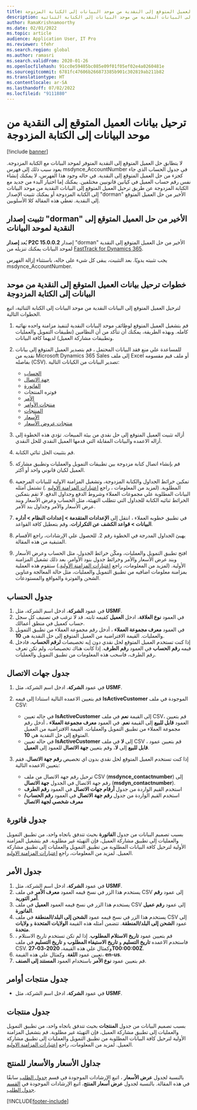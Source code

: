 ```yaml
---
title: ترحيل بيانات العميل المتوقع إلى النقدية من موحد البيانات إلى الكتابة المزدوجة
description: توضح هذه المقالة كيفية ترحيل العميل المتوقع إلى البيانات النقدية من موحد البيانات إلى الكتابة الثنائية.
author: RamaKrishnamoorthy
ms.date: 02/01/2022
ms.topic: article
audience: Application User, IT Pro
ms.reviewer: tfehr
ms.search.region: global
ms.author: ramasri
ms.search.validFrom: 2020-01-26
ms.openlocfilehash: 91cc0e59405bc085e09f01f05ef02e4a0260481e
ms.sourcegitcommit: 6781fc47606b266873385b901c302819ab211b82
ms.translationtype: HT
ms.contentlocale: ar-SA
ms.lasthandoff: 07/02/2022
ms.locfileid: "9111880"
---
```

# <a name="migrate-prospect-to-cash-data-from-data-integrator-to-dual-write"></a>ترحيل بيانات العميل المتوقع إلى النقدية من موحد البيانات إلى الكتابة المزدوجة

[!include [banner](../../includes/banner.md)]

لا يتطابق حل العميل المتوقع إلى النقدية المتوفر لموحد البيانات مع الكتابة المزدوجة. يعود سبب ذلك إلى فهرس msdynce_AccountNumber في جدول الحساب الذي جاء كجزء من حل العميل المتوقع إلى النقدية‬. في حاله وجود هذا الفهرس، لا يمكنك إنشاء نفس رقم حساب العميل في كيانين قانونيين مختلفين. يمكنك إما اختيار البدء من جديد مع الكتابة المزدوجة عن طريق ترحيل العميل المتوقع إلى البيانات النقدية من موحد البيانات إلى الكتابة المزدوجة أو يمكنك تثبيت الإصدار "dorman" الأخير من حل العميل المتوقع إلى النقدية. تغطي هذه المقالة كلا الأسلوبين.

## <a name="install-the-last-dorman-version-of-the-data-integrator-prospect-to-cash-solution"></a>تثبيت إصدار "dorman" الأخير من حل العميل المتوقع إلى النقدية لموحد البيانات

يُعد **إصدار P2C 15.0.0.2** إصدار "dorman" الأخير من حل العميل المتوقع إلى النقدية لموحد البيانات يمكنك تنزيله من [FastTrack for Dynamics 365](https://github.com/microsoft/Dynamics-365-FastTrack-Implementation-Assets/tree/master/Dual-write/P2C).

يجب تثبيته يدويًا. بعد التثبيت، يبقى كل شيء على حاله، باستثناء إزالة الفهرس msdynce_AccountNumber.

## <a name="steps-to-migrate-prospect-to-cash-data-from-data-integrator-to-dual-write"></a>خطوات ترحيل بيانات العميل المتوقع إلى النقدية من موحد البيانات إلى الكتابة المزدوجة

لترحيل العميل المتوقع إلى البيانات النقدية من موحد البيانات إلى الكتابة الثنائية، اتبع الخطوات التالية.

1. قم بتشغيل العميل المتوقع لوظائف موحد البيانات النقدية لتنفيذ مزامنة واحده نهائيه كامله. وبهذه الطريقة، يمكنك أن تتأكد من أن النظامين (تطبيقات التمويل والعمليات وتطبيقات مشاركة العميل) لديهما كافة البيانات.
2. للمساعدة علي منع فقد البيانات المحتمل ، قم بتصدير العميل المتوقع إلى بيانات نقديه من Microsoft Dynamics 365 Sales إلى ملف Excel أو ملف قيم مقسومه بفاصله (CSV). تصدير البيانات من الكيانات التالية:

    - [الحساب](#account-table)
    - [جهة الاتصال](#contact-table)
    - [الفاتورة](#invoice-table)
    - فوتره المنتجات
    - [الأمر](#order-table)
    - [منتجات الأوامر](#order-products-table)
    - [المنتجات](#products-table)
    - [الأسعار](#quote-and-quote-product-tables)
    - [منتجات عروض الأسعار](#quote-and-quote-product-tables)

3. أزاله تثبيت العميل المتوقع إلى حل نقدي من بيئة المبيعات. تؤدي هذه الخطوة إلى أزاله الاعمده والبيانات المقابلة التي قدمها العميل النقدي للحل النقدي.
4. قم بتثبيت الحل ثنائي الكتابة.
5. قم بإنشاء اتصال كتابة مزدوجة بين تطبيقات التمويل والعمليات وتطبيق مشاركة العميل لكيان قانوني واحد أو أكثر.
6. تمكين خرائط الجداول والكتابة المزدوجة، وتشغيل المزامنة الاوليه للبيانات المرجعية المطلوبة. (لمزيد من المعلومات ، راجع [اعتبارات المزامنة الاوليه](initial-sync-guidance.md) .) تشتمل أمثله البيانات المطلوبة علي مجموعات العملاء وشروط الدفع وجداول الدفع. لا تقم بتمكين الخرائط ثنائيه الكتابة للجداول التي تتطلب التهيئة، مثل الحساب وعرض الأسعار وبند عرض الأسعار والأمر وجداول بند الأمر.
7. في تطبيق خطوبه العملاء ، انتقل إلى **الإعدادات المتقدمة \> إعدادات النظام \> أداره البيانات \> قواعد الكشف عن التكرارات**، وقم بتعطيل كافة القواعد.
8. يهيئ الجداول المدرجة في الخطوة رقم 2. للحصول علي الإرشادات، راجع الأقسام المتبقية من هذه المقالة.
9. افتح تطبيق التمويل والعمليات، ومكّن خرائط الجدول، مثل الحساب وعرض الأسعار وبند عرض الأسعار والأمر وخرائط جدول بنود الأوامر. بعد ذلك تشغيل المزامنة الأولية. (لمزيد من المعلومات، راجع [اعتبارات المزامنة الأولية](initial-sync-guidance.md).) ستقوم هذه العملية بمزامنة معلومات اضافيه من تطبيق التمويل والعمليات، مثل حالة المعالجة وعناوين الشحن والفوترة والمواقع والمستودعات.

## <a name="account-table"></a>جدول الحساب

1. في عمود **الشركة**، ادخل اسم الشركة، مثل **USMF**.
2. في العمود **نوع العلاقة**، ادخل **العميل** كقيمه ثابته. قد لا ترغب في تصنيف كل سجل حساب كعميل في منطق أعمالك.
3. في العمود **معرف مجموعة العملاء** ، أدخل رقم مجموعة العملاء من تطبيق التمويل والعمليات. القيمة الافتراضية من العميل المتوقع إلى حل النقدية هي **10**.
4. إذا كنت تستخدم العميل المتوقع لحل نقدي دون إيه تخصيصات **لرقم الحساب**، فادخل قيمه **رقم الحساب** في العمود **رقم الطرف**. إذا كانت هناك تخصيصات، ولم تكن تعرف رقم الطرف، فاسحب هذه المعلومات من تطبيق التمويل والعمليات.

## <a name="contact-table"></a>جدول جهات الاتصال

1. في عمود **الشركة**، ادخل اسم الشركة، مثل **USMF**.
2. قم بتعيين الاعمده التالية استنادا إلى قيمه **IsActiveCustomer** الموجودة في ملف CSV:

    - في حاله تعيين **IsActiveCustomer** إلى القيمة **نعم** في ملف CSV، قم بتعيين العمود **قابل للبيع** إلى القيمة **نعم**. في العمود **معرف مجموعة العملاء** ، أدخل رقم مجموعة العملاء من تطبيق التمويل والعمليات. القيمة الافتراضية من العميل المتوقع إلى حل النقدية هي **10**.
    - في حاله تعيين **IsActiveCustomer** إلى **لا** في ملف CSV ، قم بتعيين عمود **قابل للبيع** إلى **لا**، وقم بتعيين **جهة الاتصال** للعمود إلى **العميل**.

3. إذا كنت تستخدم العميل المتوقع لحل نقدي بدون اي تخصيص **رقم جهة الاتصال**، فقم بتعيين الاعمده التالية:

    - ترحيل رقم جهة الاتصال من ملف CSV (**msdynce\_contactnumber**) إلى رقم جهة الاتصال في الجدول **جهة الاتصال** (**msdyn\_contactnumber**).
    - استخدم القيم الواردة من جدول **أرقام جهات الاتصال** في العمود **رقم الطرف**
    - استخدم القيم الواردة من جدول **رقم جهة الاتصال** في العمود **رقم الحساب/معرف شخصي لجهة الاتصال**

## <a name="invoice-table"></a>جدول فاتورة 

بسبب تصميم البيانات من جدول **الفاتورة** بحيث تتدفق باتجاه واحد، من تطبيق التمويل والعمليات إلى تطبيق مشاركة العميل، فإن التهيئة غير مطلوبة. قم بتشغيل المزامنة الأولية لترحيل كافة البيانات المطلوبة من تطبيق التمويل والعمليات إلى تطبيق مشاركة العميل. لمزيد من المعلومات، راجع [اعتبارات المزامنة الاوليه](initial-sync-guidance.md).

## <a name="order-table"></a>جدول الأمر

1. في عمود **الشركة**، ادخل اسم الشركة، مثل **USMF**.
2. يستخدم هذا الزر في نسخ قيمه العمود **معرف الأمر** في ملف CSV إلى عمود **رقم أمر التوريد**.
3. يستخدم هذا الزر في نسخ قيمه العمود **العميل** في ملف CSV إلى عمود **رقم عميل الفاتورة**.
4. يستخدم هذا الزر في نسخ قيمه عمود **الشحن إلى البلد/المنطقة** في ملف CSV إلى عمود **الشحن إلى البلد/المنطقة**. تتضمن أمثله هذه القيمة **الولايات المتحدة** و **ولايات متحدة**.
5. قم بتعيين عمود **تاريخ الاستلام المطلوب**. إذا لم تكن تستخدم تاريخ الاستلام ، فاستخدم الاعمده **تاريخ التسليم** و **تاريخ الاستيفاء المطلوب** و **تاريخ التسليم** في ملف CSV. وكمثال علي هذه القيمة، **2020-03-27T00:00:00Z**.
6. تعيين عمود **اللغة**. وكمثال علي هذه القيمة، **en-us**.
7. قم بتعيين عمود **نوع الأمر** باستخدام العمود **المستند إلى الصنف**.

## <a name="order-products-table"></a>جدول منتجات أوامر

- في عمود **الشركة**، ادخل اسم الشركة، مثل **USMF**.

## <a name="products-table"></a>جدول منتجات

بسبب تصميم البيانات من جدول **المنتجات** بحيث تتدفق باتجاه واحد، من تطبيق التمويل والعمليات إلى تطبيق مشاركة العميل، فإن التهيئة غير مطلوبة. قم بتشغيل المزامنة الأولية لترحيل كافة البيانات المطلوبة من تطبيق التمويل والعمليات إلى تطبيق مشاركة العميل. لمزيد من المعلومات، راجع [اعتبارات المزامنة الاوليه](initial-sync-guidance.md).

## <a name="quote-and-quote-product-tables"></a>جداول الأسعار والأسعار للمنتج

بالنسبة لجدول **عرض الأسعار** ، اتبع الإرشادات الموجودة في قسم [جدول الطلب](#order-table) سابقًا في هذه المقالة. بالنسبة لجدول **عرض أسعار المنتج**، اتبع الإرشادات الموجودة في [القسم جدول الطلب](#order-products-table).


[!INCLUDE[footer-include](../../../../includes/footer-banner.md)]

